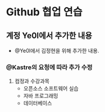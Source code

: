 # Github 협업 연습
## 계정 Ye0l에서 추가한 내용
- @Ye0l에서 김정현을 위해 추가한 내용.
### @Kastre의 요청에 따라 추가 수정
1. 컴정과 수강과목
	- 오픈소스 소프트웨어 실습
	- 자바 프로그래밍
	- 데이터베이스
